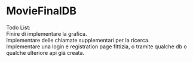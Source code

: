 
# MovieFinalDB
Todo List:\
Finire di implementare la grafica.\
Implementare delle chiamate supplementari per la ricerca.\
Implementare una login e registration page fittizia, o tramite qualche db o qualche ulteriore api già creata.



